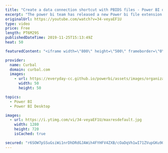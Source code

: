 ```yaml
---
title: "Create a data connection shortcut with PBIDS files - Power BI desktop update October 2019"
excerpt: "The power bi team has released a new Power bi file extension called PBIDS (power bi direct source), that allows you to configure a file with all the connection details of a data source. Here is how you configure it and my thoughts on it.  Here you can download all the pbix files: https://curbal.com/donwload-center"
originalUrl: https://youtube.com/watch?v=34-veyaEF1U
type: video
price: Free
length: PT6M29S
publishedDateTime: 2019-11-25T15:13:49Z
heat: 50

featuredContent: "<iframe width=\"800\" height=\"500\" frameborder=\"0\" src=\"https://www.youtube.com/embed/34-veyaEF1U\" allow=\"accelerometer; autoplay; encrypted-media; gyroscope; picture-in-picture\" allowfullscreen></iframe>"

provider:
  name: Curbal
  domain: curbal.com
  images:
    - url: https://everyday-cc.github.io/powerbi/assets/images/organizations/curbal.com-50x50.jpg
      width: 50
      height: 50

topics:
  - Power BI
  - Power BI Desktop

images:
  - url: https://i.ytimg.com/vi/34-veyaEF1U/maxresdefault.jpg
    width: 1280
    height: 720
    isCached: true

secured: "r6SOW7pSSuGsiWi1nrDhDRdGJAWih4FYHFV4ZXB/cOaDqVh1wI71ZVupGKu9Qv2v+m5JSBGeT6uZIC0Ilpy1QEhzsKnLiHsWP+uvbr8rFIDPPR/beXQHSVQp+Ajii4e+5bQAEw/PHr8/b66Vi3Vs+krOzQO96pJgb4d6l3q+t36WS5tfiu9fLHER9zStIEmQd1fhc7KCvrqjDdaTQUGpZ0VnrsEXybaaRziF2QXTgPPnFd6GsECDFS2KaxRwPia7PRb3l1Sxhd15Gn4IDtxhaCsGrBHVGO9b4wRBPyQyyHmpNrvf2N3RV+YjchUAROrYrgIHtcRnQmjw4kiO7qpCHQve7yIFvS9KLyOkPjJmQmaIl2TkTwJdnAGICzCZrtz+dsn+Q/YA/d0SVBRplSwEktTm9q/rp+j4rJ+t2jp9xNM=;XJB4VYnZtemhahWwkDE5JA=="
---
```


